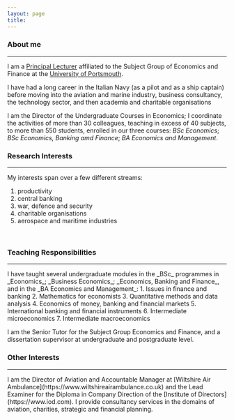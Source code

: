 ```yaml
---
layout: page
title: 
---
```


<h3 id="About me">About me</h3>
<hr />

I am a [Principal Lecturer](https://researchportal.port.ac.uk/portal/en/persons/giorgio-bendoni(f78fd62b-bcbd-478c-a975-3f155aef6504).html) affiliated to the Subject Group of Economics and Finance at the [University of Portsmouth](https://www.port.ac.uk).

I have had a long career in the Italian Navy (as a pilot and as a ship captain) before moving into the aviation and marine industry, business consultancy, the technology sector, and then academia and charitable organisations

I am the Director of the Undergraduate Courses in Economics; I coordinate the activities of more than 30 colleagues, teaching in excess of 40 subjects, to more than 550 students, enrolled in our three courses: _BSc Economics_; _BSc Economics, Banking amd Finance_; _BA Economics and Management_.

<h3 id="Research interest">Research Interests</h3>
<hr />

My interests span over a few different streams:
1. productivity
2. central banking
3. war, defence and security
4. charitable organisations
5. aerospace and maritime industries  
<br>

<h3 id="Teaching Responsibilities">Teaching Responsibilities</h3>
<hr />
I have taught several undergraduate modules in the _BSc_ programmes in _Economics_; _Business Economics_; _Economics, Banking and Finance_, and in the _BA Economics and Management_:
1. Issues in finance and banking
2. Mathematics for economists
3. Quantitative methods and data analysis
4. Economics of money, banking and financial markets
5. International banking and financial instruments
6. Intermediate microeconomics
7. Intermediate macroeconomics

I am the Senior Tutor for the Subject Group Economics and Finance, and a dissertation supervisor at undergraduate and postgraduate level.
<br>

<h3 id="Other Interests">Other Interests</h3>
<hr />
I am the Director of Aviation and Accountable Manager at [Wiltshire Air Ambulance](https://www.wiltshireairambulance.co.uk) and the Lead Examiner for the Diploma in Company Direction of the [Institute of Directors](https://www.iod.com). I provide consultancy services in the domains of aviation, charities, strategic and financial planning.
